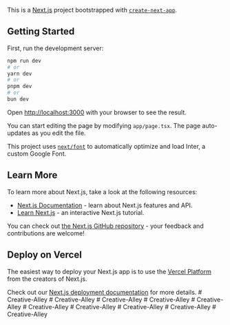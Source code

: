 This is a [Next.js](https://nextjs.org/) project bootstrapped with [`create-next-app`](https://github.com/vercel/next.js/tree/canary/packages/create-next-app).

## Getting Started

First, run the development server:

```bash
npm run dev
# or
yarn dev
# or
pnpm dev
# or
bun dev
```

Open [http://localhost:3000](http://localhost:3000) with your browser to see the result.

You can start editing the page by modifying `app/page.tsx`. The page auto-updates as you edit the file.

This project uses [`next/font`](https://nextjs.org/docs/basic-features/font-optimization) to automatically optimize and load Inter, a custom Google Font.

## Learn More

To learn more about Next.js, take a look at the following resources:

- [Next.js Documentation](https://nextjs.org/docs) - learn about Next.js features and API.
- [Learn Next.js](https://nextjs.org/learn) - an interactive Next.js tutorial.

You can check out [the Next.js GitHub repository](https://github.com/vercel/next.js/) - your feedback and contributions are welcome!

## Deploy on Vercel

The easiest way to deploy your Next.js app is to use the [Vercel Platform](https://vercel.com/new?utm_medium=default-template&filter=next.js&utm_source=create-next-app&utm_campaign=create-next-app-readme) from the creators of Next.js.

Check out our [Next.js deployment documentation](https://nextjs.org/docs/deployment) for more details.
#   C r e a t i v e - A l l e y  
 #   C r e a t i v e - A l l e y  
 #   C r e a t i v e - A l l e y  
 #   C r e a t i v e - A l l e y  
 #   C r e a t i v e - A l l e y  
 #   C r e a t i v e - A l l e y  
 #   C r e a t i v e - A l l e y  
 #   C r e a t i v e - A l l e y  
 #   C r e a t i v e - A l l e y  
 #   C r e a t i v e - A l l e y  
 